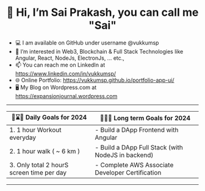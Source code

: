 <!-- 
refer to below sources for readme.md docs: 

https://docs.readme.com/rdmd/docs/getting-started
https://github.com/tchapi/markdown-cheatsheet/blob/master/README.md
https://github.com/adam-p/markdown-here/wiki/Markdown-Cheatsheet
-->
<h1 align="center"> 👋 Hi, I’m Sai Prakash, you can call me "Sai" </h1>

- 💻 I am available on GitHub under username @vukkumsp
- 👀 I’m interested in Web3, Blockchain & Full Stack Technologies like Angular, React, NodeJs, ElectronJs, ... etc.,
- 📫 You can reach me on LinkedIn at https://www.linkedin.com/in/vukkumsp/
- 🌐 Online Portfolio: https://vukkumsp.github.io/portfolio-app-ui/
- 🖥️ My Blog on Wordpress.com at https://expansionjournal.wordpress.com

---------------------------------------------------

| 📅⌛🎯 Daily Goals for 2024|📅🌱🎯 Long term Goals for 2024|
|---|---|
| 1. 1 hour Workout everyday      | - Build a DApp Frontend with Angular |
| 2. 1 hour walk ( ~ 6 km )      | - Build a DApp Full Stack (with NodeJS in backend)|
| 3. Only total 2 hourS screen time per day | - Complete AWS Associate Developer Certification|

<!--
---------------------------------------------------

<h2 align="center"> 📅⌛🎯 Daily Goals for 2024: </h2> 

  1. 1 hour Workout everyday
  2. 1 hour walk ( ~ 6 km )
  3. Only total 2 hourS screen time per day

---------------------------------------------------
<h2 align="center"> 📅🌱🎯 Long term Goals for 2024: </h2> 
-->
<!--
  - [ ] Practice Problem Solving everyday
      - [ ] Complete blind 75 problems (at least 1 problem per day)
      -  ( https://leetcode.com/discuss/general-discussion/460599/blind-75-leetcode-questions )
          -  Once Blind 75 is completed, prepare a new plan to follow problem-solving.
-->
<!--
  - [ ] Build a DApp Frontend with Angular
  - [ ] Build a DApp Full Stack (with NodeJS in backend)
  - [ ] Complete AWS Associate Developer Certification
 -->
---------------------------------------------------
<!--
- 
  - - [ ]  NgRx State Management Library, 
     -  - [ ] Goal 1: Build some Basic Angular App with all NgRx concepts combined.
  - - [ ]  Nativescript + Angular, 
     -  - [x] Goal 1: Build some Basic Nativescript + Angular App.
     -  - [ ] Goal 2: Build a Nativescript App that also works as a Web App using same Codebase (Angular).
  - - [ ]  dApp development
     -  - [ ] Goal 1: Build a Basic dApp using only front-end & blockchain server tightly coupled with front-end.
     -  - [ ] Goal 2: Build a full stack dApp where only backend interacts with blockchain server.
  - - [ ]  Authorization Server using Springboot, -->
<!-- - 🎨🖌️ Checkout my Art on Instagram @dopamine.artist https://www.instagram.com/dopamine.artist -->
<!-- - 💬 Ping me on Instagram @vukkumsp https://www.instagram.com/vukkumsp -->
<!--- - 💞️ I’m looking to collaborate on ... --->

<!-- - 🖥️ My Blog on Wordpress.com at https://expansionjournal.wordpress.com -->
<!---
vsaiprakash/vsaiprakash is a ✨ special ✨ repository because its `README.md` (this file) appears on your GitHub profile.
You can click the Preview link to take a look at your changes.

https://github.com/tchapi/markdown-cheatsheet/blob/master/README.md
--->
